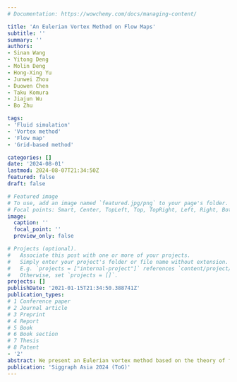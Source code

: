 ```yaml
---
# Documentation: https://wowchemy.com/docs/managing-content/

title: 'An Eulerian Vortex Method on Flow Maps'
subtitle: ''
summary: ''
authors:
- Sinan Wang
- Yitong Deng
- Molin Deng
- Hong-Xing Yu
- Junwei Zhou
- Duowen Chen
- Taku Komura
- Jiajun Wu
- Bo Zhu

tags:
- 'Fluid simulation'
- 'Vortex method'
- 'Flow map'
- 'Grid-based method'

categories: []
date: '2024-08-01'
lastmod: 2024-08-07T21:34:50Z
featured: false
draft: false

# Featured image
# To use, add an image named `featured.jpg/png` to your page's folder.
# Focal points: Smart, Center, TopLeft, Top, TopRight, Left, Right, BottomLeft, Bottom, BottomRight.
image:
  caption: ''
  focal_point: ''
  preview_only: false

# Projects (optional).
#   Associate this post with one or more of your projects.
#   Simply enter your project's folder or file name without extension.
#   E.g. `projects = ["internal-project"]` references `content/project/deep-learning/index.md`.
#   Otherwise, set `projects = []`.
projects: []
publishDate: '2021-01-15T21:34:50.388741Z'
publication_types:
# 1 Conference paper
# 2 Journal article
# 3 Preprint
# 4 Report
# 5 Book
# 6 Book section
# 7 Thesis
# 8 Patent
- '2'
abstract: We present an Eulerian vortex method based on the theory of flow maps to simulate the complex vortical motions of incompressible fluids. Central to our method is the novel incorporation of the flow-map transport equations for line elements, which, in combination with a bi-directional marching scheme for flow maps, enables the high-fidelity Eulerian advection of vorticity variables. The fundamental motivation is that, compared to impulse 𝒎, which has been recently bridged with flow maps to encouraging results, vorticity 𝝎 promises to be preferable for its numerically stability and physical interpretability. To realize the full potential of this novel formulation, we develop a new Poisson solving scheme for vorticity-to-velocity reconstruction that is both efficient and able to accurately handle the coupling near solid boundaries. We demonstrate the efficacy of our approach with a range of vortex simulation examples, including leapfrog vortices, vortex collisions, cavity flow, and the formation of complex vortical structures due to solid-fluid interactions.
publication: 'Siggraph Asia 2024 (ToG)'
---
```

